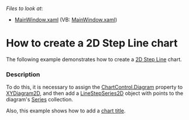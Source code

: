 <!-- default file list -->
*Files to look at*:

* [MainWindow.xaml](./CS/LineStep2DChart/MainWindow.xaml) (VB: [MainWindow.xaml](./VB/LineStep2DChart/MainWindow.xaml))
<!-- default file list end -->
# How to create a 2D Step Line chart

The following example demonstrates how to create a [2D Step Line](https://docs.devexpress.com/WPF/9991/controls-and-libraries/charts-suite/chart-control/fundamentals/series-fundamentals/2d-series-types/point-line-and-bubble-series/step-line?p=netframework) chart.


### Description

To do this, it is necessary to assign the [ChartControl.Diagram](https://docs.devexpress.com/WPF/DevExpress.Xpf.Charts.ChartControl.Diagram?p=netframework) property to [XYDiagram2D](https://docs.devexpress.com/WPF/DevExpress.Xpf.Charts.XYDiagram2D?p=netframework), and then add a [LineStepSeries2D](https://docs.devexpress.com/WPF/DevExpress.Xpf.Charts.LineStepSeries2D?p=netframework) object with points to the diagram's [Series](https://docs.devexpress.com/WPF/DevExpress.Xpf.Charts.Diagram.Series?p=netframework) collection. 

Also, this example shows how to add a [chart title](https://docs.devexpress.com/WPF/7844/controls-and-libraries/charts-suite/chart-control/chart-elements/chart-titles?p=netframework).
